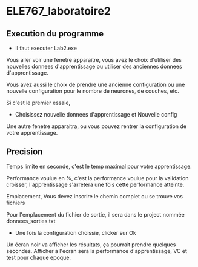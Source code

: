 # ELE767_laboratoire2

## Execution du programme

- Il faut executer Lab2.exe

Vous aller voir une fenetre apparaitre, vous avez le choix d'utiliser des nouvelles donnees d'apprentissage
ou utiliser des anciennes donnees d'apprentissage.

Vous avez aussi le choix de prendre une ancienne configuration ou une nouvelle configuration pour le nombre de neurones, de couches, etc.

Si c'est le premier essaie, 

- Choisissez nouvelle donnees d'apprentissage et Nouvelle config 

Une autre fenetre apparaitra, ou vous pouvez rentrer la configuration de votre apprentissage.

Precision
------------------------------------------------
Temps limite en seconde, c'est le temp maximal pour votre apprentissage.

Performance voulue en %, c'est la performance voulue pour la validation croisser, l'apprentissage
s'arretera une fois cette performance atteinte.

Emplacement, Vous devez inscrire le chemin complet ou se trouve vos fichiers

Pour l'emplacement du fichier de sortie, il sera dans le project nommée donnees_sorties.txt

- Une fois la configuration choissie, clicker sur Ok

Un écran noir va afficher les résultats, ça pourrait prendre quelques secondes. 
Afficher a l'ecran sera la performance d'apprentissage, VC et test pour chaque epoque. 

